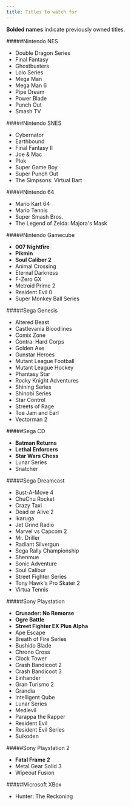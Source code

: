```yaml
---
title: Titles to watch for
---
```


**Bolded names** indicate previously owned titles.

#####Nintendo NES

- Double Dragon Series
- Final Fantasy
- Ghostbusters
- Lolo Series
- Mega Man
- Mega Man 6
- Pipe Dream
- Power Blade
- Punch Out
- Smash TV

#####Nintendo SNES

- Cybernator
- Earthbound
- Final Fantasy II
- Joe & Mac
- Plok
- Super Game Boy
- Super Punch Out
- The Simpsons: Virtual Bart

#####Nintendo 64

- Mario Kart 64
- Mario Tennis
- Super Smash Bros.
- The Legend of Zelda: Majora's Mask

#####Nintendo Gamecube

- **007 Nightfire**
- **Pikmin**
- **Soul Caliber 2**
- Animal Crossing
- Eternal Darkness
- F-Zero GX
- Metroid Prime 2
- Resident Evil 0
- Super Monkey Ball Series

#####Sega Genesis

- Altered Beast
- Castlevania Bloodlines
- Comix Zone
- Contra: Hard Corps
- Golden Axe
- Gunstar Heroes
- Mutant League Football
- Mutant League Hockey
- Phantasy Star
- Rocky Knight Adventures
- Shining Series
- Shinobi Series
- Star Control
- Streets of Rage
- Toe Jam and Earl
- Vectorman 2

#####Sega CD

- **Batman Returns**
- **Lethal Enforcers**
- **Star Wars Chess**
- Lunar Series
- Snatcher

#####Sega Dreamcast

- Bust-A-Move 4
- ChuChu Rocket
- Crazy Taxi
- Dead or Alive 2
- Ikaruga
- Jet Grind Radio
- Marvel vs Capcom 2
- Mr. Driller
- Radiant Silvergun
- Sega Rally Championship
- Shenmue
- Sonic Adventure
- Soul Calibur
- Street Fighter Series
- Tony Hawk's Pro Skater 2
- Virtua Tennis

#####Sony Playstation

- **Crusader: No Remorse**
- **Ogre Battle**
- **Street Fighter EX Plus Alpha**
- Ape Escape
- Breath of Fire Series
- Bushido Blade
- Chrono Cross
- Clock Tower
- Crash Bandicoot 2
- Crash Bandicoot 3
- Einhander
- Gran Turismo 2
- Grandia
- Intelligent Qube
- Lunar Series
- Medievil
- Parappa the Rapper
- Resident Evil
- Resident Evil Series
- Suikoden

#####Sony Playstation 2

- **Fatal Frame 2**
- Metal Gear Solid 3
- Wipeout Fusion

#####Microsoft XBox

- Hunter: The Reckoning
